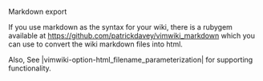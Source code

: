 Markdown export

If you use markdown as the syntax for your wiki, there is a rubygem available
at https://github.com/patrickdavey/vimwiki_markdown which you can use to
convert the wiki markdown files into html.

Also, See |vimwiki-option-html_filename_parameterization| for supporting
functionality.

